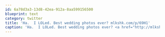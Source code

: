 ```yaml
---
id: 6a78d3a3-13d8-42ea-912a-8aa599156500
blueprint: text
category: twitter
title: 'Ha.  I LOLed. Best wedding photos ever? mlkshk.com/p/69H1'
caption: 'Ha.  I LOLed. Best wedding photos ever? <a href="http://mlkshk.com/p/69H1" title="http://mlkshk.com/p/69H1" class="link link_untco">mlkshk.com/p/69H1</a>'
---
```

